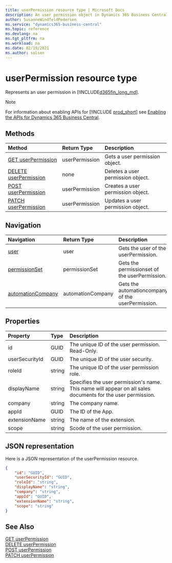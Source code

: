 ```yaml
---
title: userPermission resource type | Microsoft Docs
description: An user permission object in Dynamics 365 Business Central.
author: SusanneWindfeldPedersen
ms.service: "dynamics365-business-central"
ms.topic: reference
ms.devlang: na
ms.tgt_pltfrm: na
ms.workload: na
ms.date: 02/19/2021
ms.author: solsen
---
```


# userPermission resource type

<!-- START>DO_NOT_EDIT -->
<!-- IMPORTANT:Do not edit any of the content between here and the END>DO_NOT_EDIT. -->
Represents an user permission in [!INCLUDE[d365fin_long_md](../../includes/d365fin_long_md.md)].

> [!NOTE]
> For information about enabling APIs for [!INCLUDE [prod_short](../../includes/prod_short.md)] see [Enabling the APIs for Dynamics 365 Business Central](/dynamics365/dynamics-nav/api-reference/v2.0/enabling-apis-for-dynamics-nav).


## Methods

| Method | Return Type|Description |
|:--------------------|:-----------|:-------------------------|
|[GET userPermission](../api/dynamics_userpermission_get.md)|userPermission|Gets a user permission object.|
|[DELETE userPermission](../api/dynamics_userpermission_delete.md)|none|Deletes a user permission object.|
|[POST userPermission](../api/dynamics_userpermission_create.md)|userPermission|Creates a user permission object.|
|[PATCH userPermission](../api/dynamics_userpermission_update.md)|userPermission|Updates a user permission object.|


## Navigation

| Navigation |Return Type| Description |
|:----------|:----------|:-----------------|
|[user](dynamics_user.md)|user |Gets the user of the userPermission.|
|[permissionSet](dynamics_permissionset.md)|permissionSet |Gets the permissionset of the userPermission.|
|[automationCompany](dynamics_automationcompany.md)|automationCompany |Gets the automationcompany of the userPermission.|

## Properties

| Property           | Type   |Description     |
|:-------------------|:-------|:---------------|
|id|GUID|The unique ID of the user permission. Read-Only.|
|userSecurityId|GUID|The unique ID of the user security.|
|roleId|string|The unique ID of the user permission role.|
|displayName|string|Specifies the user permission's name. This name will appear on all sales documents for the user permission.|
|company|string|The company name.|
|appId|GUID|The ID of the App.|
|extensionName|string|The name of the extension.|
|scope|string|Scode of the user permission.|

## JSON representation

Here is a JSON representation of the userPermission resource.


```json
{
    "id": "GUID",
    "userSecurityId": "GUID",
    "roleId": "string",
    "displayName": "string",
    "company": "string",
    "appId": "GUID",
    "extensionName": "string",
    "scope": "string"
}
```
<!-- IMPORTANT: END>DO_NOT_EDIT -->

## See Also
[GET userPermission](../api/dynamics_userpermission_get.md)  
[DELETE userPermission](../api/dynamics_userpermission_delete.md)  
[POST userPermission](../api/dynamics_userpermission_create.md)  
[PATCH userPermission](../api/dynamics_userpermission_update.md)  
